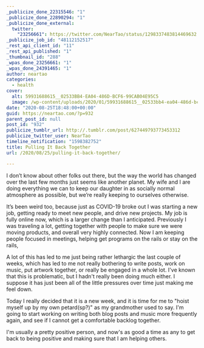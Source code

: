 ```yaml
---
_publicize_done_22315546: "1"
_publicize_done_22890294: "1"
_publicize_done_external:
  twitter:
    "23256661": https://twitter.com/NearTao/status/1298337483814469632
_publicize_job_id: "48112152517"
_rest_api_client_id: "11"
_rest_api_published: "1"
_thumbnail_id: "288"
_wpas_done_23256661: "1"
_wpas_done_24391465: "1"
author: neartao
categories:
  - health
cover:
  alt: 59931688615__02533BB4-EA04-486D-BCF6-99CAB04E95C5
  image: /wp-content/uploads/2020/01/59931688615__02533bb4-ea04-486d-bcf6-99cab04e95c5.jpeg
date: "2020-08-25T18:48:00+00:00"
guid: https://neartao.com/?p=932
parent_post_id: null
post_id: "932"
publicize_tumblr_url: http://.tumblr.com/post/627449793773453312
publicize_twitter_user: NearTao
timeline_notification: "1598382752"
title: Pulling It Back Together
url: /2020/08/25/pulling-it-back-together/

---
```

I don’t know about other folks out there, but the way the world has changed over the last few months just seems like another planet. My wife and I are doing everything we can to keep our daughter in as socially normal atmosphere as possible, but we’re really keeping to ourselves otherwise.

It’s been weird too, because just as COVID-19 broke out I was starting a new job, getting ready to meet new people, and drive new projects. My job is fully online now, which is a larger change than I anticipated. Previously I was traveling a lot, getting together with people to make sure we were moving products, and overall very highly connected. Now I am keeping people focused in meetings, helping get programs on the rails or stay on the rails,

A lot of this has led to me just being rather lethargic the last couple of weeks, which has led to me not really bothering to write posts, work on music, put artwork together, or really be engaged in a whole lot. I've known that this is problematic, but I hadn't really been doing much either. I suppose it has just been all of the little pressures over time just making me feel down.

Today I really decided that it is a new week, and it is time for me to "hoist myself up by my own petard(sp?)" as my grandmother used to say. I'm going to start working on writing both blog posts and music more frequently again, and see if I cannot get a comfortable backlog together.

I'm usually a pretty positive person, and now's as good a time as any to get back to being positive and making sure that I am helping others.

